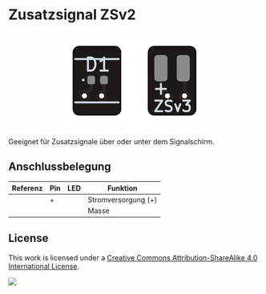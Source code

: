 # Zusatzsignal ZSv2

<p align="center"><img src="Zusatzsignal.png" width="300px"/></p>

Geeignet für Zusatzsignale über oder unter dem Signalschirm.

## Anschlussbelegung

| Referenz | Pin | LED | Funktion            |
| -------- | --- | --- | ------------------- |
|          | +   |     | Stromversorgung (+) |
|          |     |     | Masse               |

## License

This work is licensed under a
[Creative Commons Attribution-ShareAlike 4.0 International License](http://creativecommons.org/licenses/by-sa/4.0/).

[![](https://upload.wikimedia.org/wikipedia/commons/e/e5/CC_BY-SA_icon.svg)](http://creativecommons.org/licenses/by-sa/4.0/)
